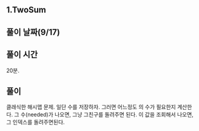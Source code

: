 ## 1.TwoSum

## 풀이 날짜(9/17)

## 풀이 시간

20분.

## 풀이

클래식한 해시맵 문제.
일단 수를 저장하자.
그러면 어느정도 의 수가 필요한지 계산한다.
그 수(needed)가 나오면, 그냥 그친구를 돌려주면 된다.
이 값을 조회해서 나오면, 그 인덱스를 돌려주면된다.
